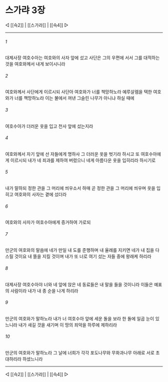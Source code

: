 ﻿# 스가랴 3장

◁ [[슥2]] | [[스가랴]] | [[슥4]] ▷
***

###### 1
대제사장 여호수아는 여호와의 사자 앞에 섰고 사단은 그의 우편에 서서 그를 대적하는 것을 여호와께서 내게 보이시니라

###### 2
여호와께서 사단에게 이르시되 사단아 여호와가 너를 책망하노라 예루살렘을 택한 여호와가 너를 책망하노라 이는 불에서 꺼낸 그슬린 나무가 아니냐 하실 때에

###### 3
여호수아가 더러운 옷을 입고 천사 앞에 섰는지라

###### 4
여호와께서 자기 앞에 선 자들에게 명하사 그 더러운 옷을 벗기라 하시고 또 여호수아에게 이르시되 내가 네 죄과를 제하여 버렸으니 네게 아름다운 옷을 입히리라 하시기로

###### 5
내가 말하되 정한 관을 그 머리에 씌우소서 하매 곧 정한 관을 그 머리에 씌우며 옷을 입히고 여호와의 사자는 곁에 섰더라

###### 6
여호와의 사자가 여호수아에게 증거하여 가로되

###### 7
만군의 여호와의 말씀에 네가 만일 내 도를 준행하며 내 율례를 지키면 네가 내 집을 다스릴 것이요 내 뜰을 지킬 것이며 내가 또 너로 여기 섰는 자들 중에 왕래케 하리라

###### 8
대제사장 여호수아야 너와 네 앞에 앉은 네 동료들은 내 말을 들을 것이니라 이들은 예표의 사람이라 내가 내 종 순을 나게 하리라

###### 9
만군의 여호와가 말하노라 내가 너 여호수아 앞에 세운 돌을 보라 한 돌에 일곱 눈이 있느니라 내가 새길 것을 새기며 이 땅의 죄악을 하루에 제하리라

###### 10
만군의 여호와가 말하노라 그 날에 너희가 각각 포도나무와 무화과나무 아래로 서로 초대하리라 하셨느니라

***
◁ [[슥2]] | [[스가랴]] | [[슥4]] ▷